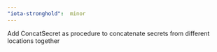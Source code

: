 ```yaml
---
"iota-stronghold":  minor
---
```


Add ConcatSecret as procedure to concatenate secrets from different locations together